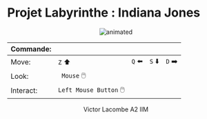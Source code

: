 
# Projet Labyrinthe : Indiana Jones

<p align="center">
    <img src="https://media.tenor.com/eqLNYv0A9TQAAAAC/swap-indiana-jones.gif" alt="animated" />
</p>

|  Commande: |   |   |   |   |
|---|---|---|---|---|
| Move: | `Z` :arrow_up: | `Q` :arrow_left: | `S` :arrow_down: | `D` :arrow_right: |
| Look: | ` Mouse` :computer_mouse: |  |  |  |
| Interact: | `Left Mouse Button` :computer_mouse: |  |  |  |

<p align="center"> Victor Lacombe A2 IIM </p>


